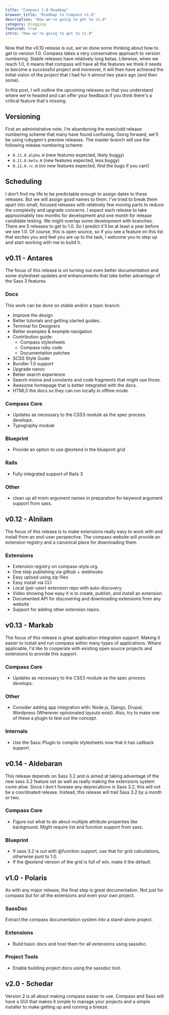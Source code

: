 ```yaml
---
title: "Compass 1.0 Roadmap"
browser_title: "Roadmap to Compass v1.0"
description: "How we're going to get to v1.0"
category: blogging
featured: true
intro: "How we're going to get to v1.0"
---
```

Now that the v0.10 release is out, we've done some thinking about how to
get to version 1.0. Compass takes a very conservative approach to version
numbering. Stable releases have relatively long betas. Likewise, when we
reach 1.0, it means that compass will have all the features we think it needs
to become a successful project and moreover, it will then have achieved the
initial vision of the project that I had for it almost two years ago (and then some).

In this post, I will outline the upcoming releases so that you understand where we're headed and can offer your feedback if you think there's a critical feature that's missing.

Versioning
----------

First an administrative note, I'm abandoning the even/odd release numbering scheme that many have found confusing. Going forward, we'll be using rubygem's preview releases. The master branch will use the following release numbering scheme:

* `0.11.0.alpha.N` (new features expected, likely buggy)
* `0.11.0.beta.N` (new features expected, less buggy)
* `0.11.0.rc.N` (no new features expected, find the bugs if you can!)

Scheduling
----------

I don't find my life to be predictable enough to assign dates to these
releases. But we will assign good names to them. I've tried to break them apart
into small, focused releases with relatively few moving parts to reduce the
complexity and upgrade concerns. I expect each release to take approximately
two months for development and one month for release candidate testing. We
might overlap some development with branches. There are 5 releases to get to
1.0. So I predict it'll be at least a year before we see 1.0. Of course, this
is open source, so if you see a feature on this list that excites you and feel
you are up to the task, I welcome you to step up and start working with me to
build it.

v0.11 - Antares
---------------
The focus of this release is on turning out
even better documentation and some stylesheet updates and
enhancements that take better advantage of the Sass 3 features.

### Docs

This work can be done on stable and/or a topic branch.

* Improve the design
* Better tutorials and getting started guides.
* Terminal for Designers
* Better examples & example navigation
* Contribution guide:
  * Compass stylesheets
  * Compass ruby code
  * Documentation patches
* SCSS Style Guide
* Bundler 1.0 support
* Upgrade nanoc
* Better search experience
* Search mixins and constants and code fragments that might use those.
* Awesome homepage that is better integrated with the docs.
* HTML5 the docs so they can run locally in offline mode.

### Compass Core

* Updates as necessary to the CSS3 module as the spec
  process develops.
* Typography module

### Blueprint

* Provide an option to use @extend in the blueprint grid

### Rails

* Fully integrated support of Rails 3

### Other

* clean up all mixin argument names in preparation for keyword argument
  support from sass.

v0.12 - Alnilam
---------------

The focus of this release is to make extensions really easy to work with and install from an end-user perspective. The compass website will provide an extension registry and a canonical place for downloading them.

### Extensions

* Extension registry on compass-style.org.
* One step publishing via github + webhooks
* Easy upload using zip files
* Easy install via CLI
* Local (per-user) extension repo with auto-discovery.
* Video showing how easy it is to create, publish, and install an extension.
* Documented API for discovering and downloading extensions from any website
* Support for adding other extension repos.

v0.13 - Markab
--------------

The focus of this release is great application integration support. Making it easier to install and run compass within many types of applications. Where applicable, I'd like to cooperate with existing open source projects and extensions to provide this support.

### Compass Core

* Updates as necessary to the CSS3 module as the spec
  process develops.

### Other

* Consider adding app integration with: Node.js, Django, Drupal, Wordpress
  (Wherever opinionated layouts exist). Also, try to make one of these a plugin
  to test out the concept.

### Internals

* Use the Sass::Plugin to compile stylesheets now that
  it has callback support.

v0.14 - Aldebaran
-----------------

This release depends on Sass 3.2 and is aimed at taking advantage of
the new sass 3.2 feature set as well as really making the extensions
system come alive. Since I don't foresee any deprecations in Sass 3.2,
this will not be a coordinated release. Instead, this release will
trail Sass 3.2 by a month or two.

### Compass Core

* Figure out what to do about multiple attribute properties like background.
  Might require list and function support from sass.

### Blueprint

* If sass 3.2 is out with @function support, use that for grid
  calculations, otherwise punt to 1.0.
* If the @extend version of the grid is full of win, make it the default.


v1.0 - Polaris
--------------

As with any major release, the final step is great documentation. Not just for compass but for all the extensions and even your own project.

### SassDoc

Extract the compass documentation system into a stand-alone project.

### Extensions

* Build basic docs and host them for all extensions using sassdoc.

### Project Tools

* Enable building project docs using the sassdoc tool.

v2.0 - Schedar
--------------

Version 2 is all about making compass easier to use. Compass and Sass
will have a GUI that makes it simple to manage your projects and a simple installer to make getting up and running a breeze.
